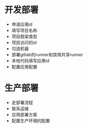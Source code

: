 
# 开发部署
* 申请应用id
* 填写项目名称
* 项目框架类型
* 项目访问的id
* 勾选机器
* 部署gitlab的runner和禁用共享runner
* 本地代码填写应用id
* 配置应用配置

# 生产部署
* 走部署流程
* 联系运维
* 应用部署方案
* 配置生产环境的配置
